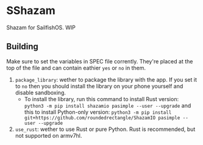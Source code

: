 # SShazam

Shazam for SailfishOS. WIP

## Building

Make sure to set the variables in SPEC file corrently. They're placed at the top of the file and can contain eathier `yes` or `no` in them.

1. `package_library`: wether to package the library with the app. If you set it to `no` then you should install the library on your phone yourself and disable sandboxing.
    - To install the library, run this command to install Rust version: `python3 -m pip install shazamio pasimple --user --upgrade` and this to install Python-only version: `python3 -m pip install git+https://github.com/roundedrectangle/ShazamIO pasimple --user --upgrade`
2. `use_rust`: wether to use Rust or pure Python. Rust is recommended, but not supported on armv7hl.